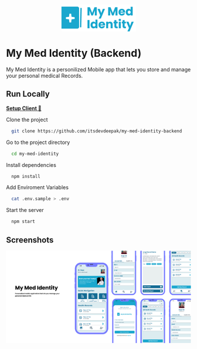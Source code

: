 <div align="center">
  <img src="https://raw.githubusercontent.com/itsdevdeepak/my-med-identity/main/.github/images/logo.png" />
</div>

# My Med Identity (Backend)

My Med Identity is a personilized Mobile app that lets you store and manage your personal medical Records.

## Run Locally

[**Setup Client 🔗**](https://github.com/itsdevdeepak/my-med-identity)

Clone the project

```bash
  git clone https://github.com/itsdevdeepak/my-med-identity-backend
```

Go to the project directory

```bash
  cd my-med-identity
```

Install dependencies

```bash
  npm install
```

Add Enviroment Variables
```bash
  cat .env.sample > .env
```

Start the server

```bash
  npm start
```

## Screenshots

![App Screenshot](https://raw.githubusercontent.com/itsdevdeepak/my-med-identity/main/.github/images/screenshot.png)
